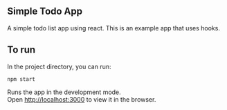 
## Simple Todo App

A simple todo list app using react. This is an example app that uses hooks. 

## To run

In the project directory, you can run:

 `npm start`

Runs the app in the development mode.<br />
Open [http://localhost:3000](http://localhost:3000) to view it in the browser.
